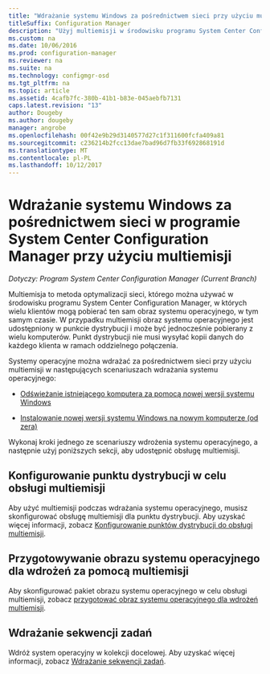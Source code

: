 ```yaml
---
title: "Wdrażanie systemu Windows za pośrednictwem sieci przy użyciu multiemisji"
titleSuffix: Configuration Manager
description: "Użyj multiemisji w środowisku programu System Center Configuration Manager tak, aby wiele komputerów jednocześnie można pobrać obrazu systemu operacyjnego."
ms.custom: na
ms.date: 10/06/2016
ms.prod: configuration-manager
ms.reviewer: na
ms.suite: na
ms.technology: configmgr-osd
ms.tgt_pltfrm: na
ms.topic: article
ms.assetid: 4cafb7fc-380b-41b1-b83e-045aebfb7131
caps.latest.revision: "13"
author: Dougeby
ms.author: dougeby
manager: angrobe
ms.openlocfilehash: 00f42e9b29d3140577d27c1f311600fcfa409a81
ms.sourcegitcommit: c236214b2fcc13dae7bad96d7fb33f692868191d
ms.translationtype: MT
ms.contentlocale: pl-PL
ms.lasthandoff: 10/12/2017
---
```

# <a name="use-multicast-to-deploy-windows-over-the-network-with-system-center-configuration-manager"></a>Wdrażanie systemu Windows za pośrednictwem sieci w programie System Center Configuration Manager przy użyciu multiemisji

*Dotyczy: Program System Center Configuration Manager (Current Branch)*

Multiemisja to metoda optymalizacji sieci, którego można używać w środowisku programu System Center Configuration Manager, w których wielu klientów mogą pobierać ten sam obraz systemu operacyjnego, w tym samym czasie. W przypadku multiemisji obraz systemu operacyjnego jest udostępniony w punkcie dystrybucji i może być jednocześnie pobierany z wielu komputerów. Punkt dystrybucji nie musi wysyłać kopii danych do każdego klienta w ramach oddzielnego połączenia.  

 Systemy operacyjne można wdrażać za pośrednictwem sieci przy użyciu multiemisji w następujących scenariuszach wdrażania systemu operacyjnego:  

-   [Odświeżanie istniejącego komputera za pomocą nowej wersji systemu Windows](refresh-an-existing-computer-with-a-new-version-of-windows.md)  

-   [Instalowanie nowej wersji systemu Windows na nowym komputerze (od zera)](install-new-windows-version-new-computer-bare-metal.md)  

 Wykonaj kroki jednego ze scenariuszy wdrożenia systemu operacyjnego, a następnie użyj poniższych sekcji, aby udostępnić obsługę multiemisji.  

##  <a name="BKMK_Configure"></a> Konfigurowanie punktu dystrybucji w celu obsługi multiemisji  
 Aby użyć multiemisji podczas wdrażania systemu operacyjnego, musisz skonfigurować obsługę multiemisji dla punktu dystrybucji. Aby uzyskać więcej informacji, zobacz [Konfigurowanie punktów dystrybucji do obsługi multiemisji](../get-started/prepare-site-system-roles-for-operating-system-deployments.md#BKMK_DPMulticast).  

## <a name="prepare-an-operating-system-image-for-multicast-deployments"></a>Przygotowywanie obrazu systemu operacyjnego dla wdrożeń za pomocą multiemisji  
 Aby skonfigurować pakiet obrazu systemu operacyjnego w celu obsługi multiemisji, zobacz [przygotować obraz systemu operacyjnego dla wdrożeń multiemisji](../get-started/manage-operating-system-images.md#BKMK_OSImageMulticast).  

##  <a name="BKMK_Deploy"></a> Wdrażanie sekwencji zadań  
 Wdróż system operacyjny w kolekcji docelowej. Aby uzyskać więcej informacji, zobacz [Wdrażanie sekwencji zadań](manage-task-sequences-to-automate-tasks.md#BKMK_DeployTS).  
